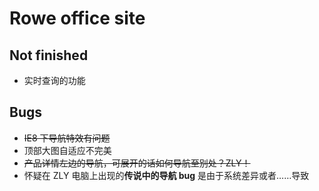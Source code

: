 # Rowe office site

## Not finished

- 实时查询的功能

## Bugs

- ~~IE8 下导航特效有问题~~
- 顶部大图自适应不完美
- ~~产品详情左边的导航，可展开的话如何导航至别处？ZLY！~~
- 怀疑在 ZLY 电脑上出现的**传说中的导航 bug** 是由于系统差异或者……导致
